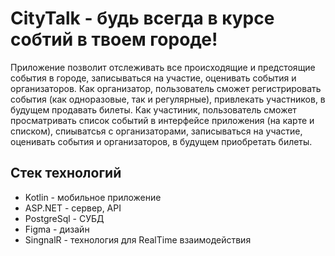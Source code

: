 # CityTalk - будь всегда в курсе собтий в твоем городе!

Приложение позволит отслеживать все происходящие и предстоящие события в городе, записываться на участие, оценивать события и организаторов.
Как организатор, пользователь сможет регистрировать события (как одноразовые, так и регулярные), привлекать участников, в будущем продавать билеты.
Как участиник, пользователь сможет просматривать список событий в интерфейсе приложения (на карте и списком), спиыватсья с организаторами, записываться на участие, оценивать события и организаторов, в будущем приобретать билеты.

<h2> Стек технологий </h2>

<ul>
<li>Kotlin - мобильное приложение</li>
<li>ASP.NET - сервер, API</li>
<li>PostgreSql - СУБД</li>
<li>Figma - дизайн</li>
<li>SingnalR - технология для RealTime взаимодействия</li>

</ul>
